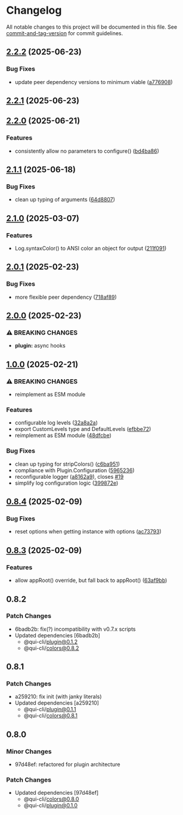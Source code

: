 # Changelog

All notable changes to this project will be documented in this file. See [commit-and-tag-version](https://github.com/absolute-version/commit-and-tag-version) for commit guidelines.

## [2.2.2](https://github.com/battis/qui-cli/compare/log/2.2.1...log/2.2.2) (2025-06-23)

### Bug Fixes

- update peer dependency versions to minimum viable ([a776908](https://github.com/battis/qui-cli/commit/a7769085adef6da665da7a67cb143af1e0bba6be))

## [2.2.1](https://github.com/battis/qui-cli/compare/log/2.2.0...log/2.2.1) (2025-06-23)

## [2.2.0](https://github.com/battis/qui-cli/compare/log/2.1.1...log/2.2.0) (2025-06-21)

### Features

- consistently allow no parameters to configure() ([bd4ba86](https://github.com/battis/qui-cli/commit/bd4ba8697691020b8368482f66f1124cd91926fd))

## [2.1.1](https://github.com/battis/qui-cli/compare/log/2.1.0...log/2.1.1) (2025-06-18)

### Bug Fixes

- clean up typing of arguments ([64d8807](https://github.com/battis/qui-cli/commit/64d88075bdd5653f8ab84ab4e3f2805ab62748a2))

## [2.1.0](https://github.com/battis/qui-cli/compare/log/2.0.1...log/2.1.0) (2025-03-07)

### Features

- Log.syntaxColor() to ANSI color an object for output ([211f091](https://github.com/battis/qui-cli/commit/211f091c00c945a4d99cf5216b6c06bad978dc30))

## [2.0.1](https://github.com/battis/qui-cli/compare/log/2.0.0...log/2.0.1) (2025-02-23)

### Bug Fixes

- more flexible peer dependency ([718af89](https://github.com/battis/qui-cli/commit/718af8971cd33cbdc5f0935111eb53d63b894c63))

## [2.0.0](https://github.com/battis/qui-cli/compare/log/1.0.0...log/2.0.0) (2025-02-23)

### ⚠ BREAKING CHANGES

- **plugin:** async hooks

## [1.0.0](https://github.com/battis/qui-cli/compare/log/0.8.4...log/1.0.0) (2025-02-21)

### ⚠ BREAKING CHANGES

- reimplement as ESM module

### Features

- configurable log levels ([32a8a2a](https://github.com/battis/qui-cli/commit/32a8a2a20b171d633d0349eff991a78da175e2c0))
- export CustomLevels type and DefaultLevels ([efbbe72](https://github.com/battis/qui-cli/commit/efbbe72826d8146adc9a4d669c38156f10f8499e))
- reimplement as ESM module ([48dfcbe](https://github.com/battis/qui-cli/commit/48dfcbeb91dd8df1d5df418589df1307d931f1a4))

### Bug Fixes

- clean up typing for stripColors() ([c6ba951](https://github.com/battis/qui-cli/commit/c6ba9513b3fff5365e70e9b32499f4e2ba0ccb5c))
- compliance with Plugin.Configuration ([5965236](https://github.com/battis/qui-cli/commit/596523626af9dfbaa244fc978b2f39d1a599d2b8))
- reconfigurable logger ([a8162a9](https://github.com/battis/qui-cli/commit/a8162a9207ef45881380c3c386aaee44acb148c8)), closes [#19](https://github.com/battis/qui-cli/issues/19)
- simplify log configuration logic ([399872e](https://github.com/battis/qui-cli/commit/399872e18f1285b657f01c661a37dfc177fa9f5c))

## [0.8.4](https://github.com/battis/qui-cli/compare/log/0.8.3...log/0.8.4) (2025-02-09)

### Bug Fixes

- reset options when getting instance with options ([ac73793](https://github.com/battis/qui-cli/commit/ac737933ce2551f8167c2d3fbf2a76c7d7a8fb90))

## [0.8.3](https://github.com/battis/qui-cli/compare/log/0.8.2...log/0.8.3) (2025-02-09)

### Features

- allow appRoot() override, but fall back to appRoot() ([63af9bb](https://github.com/battis/qui-cli/commit/63af9bb89cda56a089e8ef75a6cf3a97ce382428))

## 0.8.2

### Patch Changes

- 6badb2b: fix(?) incompatibility with v0.7.x scripts
- Updated dependencies [6badb2b]
  - @qui-cli/plugin@0.1.2
  - @qui-cli/colors@0.8.2

## 0.8.1

### Patch Changes

- a259210: fix init (with janky literals)
- Updated dependencies [a259210]
  - @qui-cli/plugin@0.1.1
  - @qui-cli/colors@0.8.1

## 0.8.0

### Minor Changes

- 97d48ef: refactored for plugin architecture

### Patch Changes

- Updated dependencies [97d48ef]
  - @qui-cli/colors@0.8.0
  - @qui-cli/plugin@0.1.0
